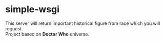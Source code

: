 # simple-wsgi

This server will return important historical figure from race which you will request.  
Project based on **Doctor Who** universe.
